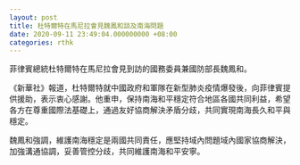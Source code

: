 ```yaml
---
layout: post
title: 杜特爾特在馬尼拉會見魏鳳和談及南海問題
date: 2020-09-11 23:49:04.000000000 +08:00
categories: rthk
---
```


菲律賓總統杜特爾特在馬尼拉會見到訪的國務委員兼國防部長魏鳳和。

《新華社》報道，杜特爾特就中國政府和軍隊在新型肺炎疫情爆發後，向菲律賓提供援助，表示衷心感謝。他重申，保持南海和平穩定符合地區各國共同利益，希望各方在尊重國際法基礎上，通過友好協商解決矛盾分歧，共同實現南海長久和平與穩定。

魏鳳和強調，維護南海穩定是兩國共同責任，應堅持域內問題域內國家協商解決，加強溝通協調，妥善管控分歧，共同維護南海和平安寧。
